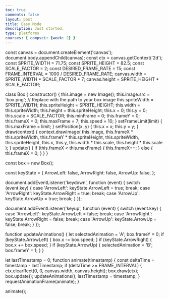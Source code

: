 ```yaml
---
toc: true
comments: false
layout: post
title: Easy Mode
description: Just started.
type: platforms
courses: { compsci: {week: 2} }
---
```


const canvas = document.createElement('canvas');
document.body.appendChild(canvas);
const ctx = canvas.getContext('2d');
const SPRITE_WIDTH = 71.75;
const SPRITE_HEIGHT = 82.5;
const SCALE_FACTOR = 2;
const DESIRED_FRAME_RATE = 15;
const FRAME_INTERVAL = 1000 / DESIRED_FRAME_RATE;
canvas.width = SPRITE_WIDTH * SCALE_FACTOR * 7;
canvas.height = SPRITE_HEIGHT * SCALE_FACTOR;

class Box {
    constructor() {
        this.image = new Image();
        this.image.src = 'box.png'; // Replace with the path to your box image
        this.spriteWidth = SPRITE_WIDTH;
        this.spriteHeight = SPRITE_HEIGHT;
        this.width = this.spriteWidth;
        this.height = this.spriteHeight;
        this.x = 0;
        this.y = 0;
        this.scale = SCALE_FACTOR;
        this.minFrame = 0;
        this.frameY = 0;
        this.frameX = 0;
        this.maxFrame = 7;
        this.speed = 10;
    }
    setFrameLimit(limit) {
        this.maxFrame = limit;
    }
    setPosition(x, y) {
        this.x = x;
        this.y = y;
    }
    draw(context) {
        context.drawImage(
            this.image,
            this.frameX * this.spriteWidth,
            this.frameY * this.spriteHeight,
            this.spriteWidth,
            this.spriteHeight,
            this.x,
            this.y,
            this.width * this.scale,
            this.height * this.scale
        );
    }
    update() {
        if (this.frameX < this.maxFrame) {
            this.frameX++;
        } else {
            this.frameX = 0;
        }
    }
}

const box = new Box();

const keyState = {
    ArrowLeft: false,
    ArrowRight: false,
    ArrowUp: false,
};

document.addEventListener('keydown', function (event) {
    switch (event.key) {
        case 'ArrowLeft':
            keyState.ArrowLeft = true;
            break;
        case 'ArrowRight':
            keyState.ArrowRight = true;
            break;
        case 'ArrowUp':
            keyState.ArrowUp = true;
            break;
    }
});

document.addEventListener('keyup', function (event) {
    switch (event.key) {
        case 'ArrowLeft':
            keyState.ArrowLeft = false;
            break;
        case 'ArrowRight':
            keyState.ArrowRight = false;
            break;
        case 'ArrowUp':
            keyState.ArrowUp = false;
            break;
    }
});

function updateAnimations() {
    let selectedAnimation = 'A';
    box.frameY = 0;
    if (keyState.ArrowLeft) {
        box.x -= box.speed;
    }
    if (keyState.ArrowRight) {
        box.x += box.speed;
    }
    if (keyState.ArrowUp) {
        selectedAnimation = 'B';
        box.frameY = 1;
    }
}

let lastTimestamp = 0;
function animate(timestamp) {
    const deltaTime = timestamp - lastTimestamp;
    if (deltaTime >= FRAME_INTERVAL) {
        ctx.clearRect(0, 0, canvas.width, canvas.height);
        box.draw(ctx);
        box.update();
        updateAnimations();
        lastTimestamp = timestamp;
    }
    requestAnimationFrame(animate);
}

animate();